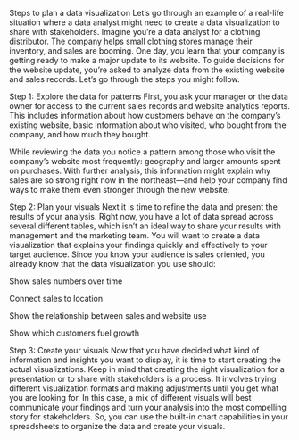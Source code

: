 Steps to plan a data visualization
Let’s go through an example of a real-life situation where a data analyst might need to create a data visualization to share with stakeholders. Imagine you’re a data analyst for a clothing distributor. The company helps small clothing stores manage their inventory, and sales are booming. One day, you learn that your company is getting ready to make a major update to its website. To guide decisions for the website update, you’re asked to analyze data from the existing website and sales records. Let’s go through the steps you might follow. 

Step 1: Explore the data for patterns
First, you ask your manager or the data owner for access to the current sales records and website analytics reports. This includes information about how customers behave on the company’s existing website, basic information about who visited, who bought from the company, and how much they bought.

While reviewing the data you notice a pattern among those who visit the company’s website most frequently: geography and larger amounts spent on purchases. With further analysis, this information might explain why sales are so strong right now in the northeast—and help your company find ways to make them even stronger through the new website. 

Step 2: Plan your visuals
Next it is time to refine the data and present the results of your analysis. Right now, you have a lot of data spread across several different tables, which isn’t an ideal way to share your results with management and the marketing team. You will want to create a data visualization that explains your findings quickly and effectively to your target audience. Since you know your audience is sales oriented, you already know that the data visualization you use should:

Show sales numbers over time

Connect sales to location

Show the relationship between sales and website use

Show which customers fuel growth

Step 3: Create your visuals
Now that you have decided what kind of information and insights you want to display, it is time to start creating the actual visualizations. Keep in mind that creating the right visualization for a presentation or to share with stakeholders is a process. It involves trying different visualization formats and making adjustments until you get what you are looking for. In this case, a mix of different visuals will best communicate your findings and turn your analysis into the most compelling story for stakeholders. So, you can use the built-in chart capabilities in your spreadsheets to organize the data and create your visuals.
